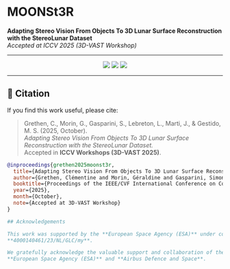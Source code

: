# MOONSt3R  
**Adapting Stereo Vision From Objects To 3D Lunar Surface Reconstruction with the StereoLunar Dataset**  
*Accepted at ICCV 2025 (3D-VAST Workshop)*  

---

<p align="center">
  <a href="#"><img src="https://img.shields.io/badge/Paper-PDF-red?style=for-the-badge"></a>
  <a href="https://clementinegrethen.github.io/publications/3D-Vast-ICCV2025.html"><img src="https://img.shields.io/badge/Project%20Page-Online-blue?style=for-the-badge"></a>
  <a href="#"><img src="https://img.shields.io/badge/Dataset-StereoLunar-green?style=for-the-badge"></a>
</p>

---

## 📄 Citation
If you find this work useful, please cite:

> Grethen, C., Morin, G., Gasparini, S., Lebreton, L., Marti, J., & Gestido, M. S. (2025, October).  
> *Adapting Stereo Vision From Objects To 3D Lunar Surface Reconstruction with the StereoLunar Dataset.*  
> Accepted in **ICCV Workshops (3D-VAST 2025)**.

```bibtex
@inproceedings{grethen2025moonst3r,
  title={Adapting Stereo Vision From Objects To 3D Lunar Surface Reconstruction with the StereoLunar Dataset},
  author={Grethen, Clémentine and Morin, Géraldine and Gasparini, Simone and Lebreton, Jérémy and Marti, Lucas and Gestido, Manuel Sanchez},
  booktitle={Proceedings of the IEEE/CVF International Conference on Computer Vision Workshops (ICCVW)},
  year={2025},
  month={October},
  note={Accepted at 3D-VAST Workshop}
}

## Acknowledgements

This work was supported by the **European Space Agency (ESA)** under contract  
**4000140461/23/NL/GLC/my**.  

We gratefully acknowledge the valuable support and collaboration of the  
**European Space Agency (ESA)** and **Airbus Defence and Space**.
